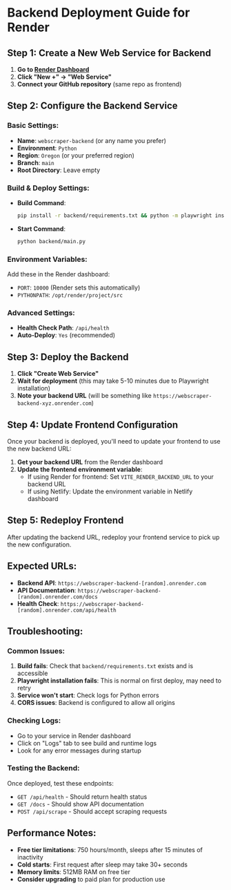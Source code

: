 # Backend Deployment Guide for Render

## Step 1: Create a New Web Service for Backend

1. **Go to [Render Dashboard](https://dashboard.render.com/)**
2. **Click "New +" → "Web Service"**
3. **Connect your GitHub repository** (same repo as frontend)

## Step 2: Configure the Backend Service

### Basic Settings:
- **Name**: `webscraper-backend` (or any name you prefer)
- **Environment**: `Python`
- **Region**: `Oregon` (or your preferred region)
- **Branch**: `main`
- **Root Directory**: Leave empty

### Build & Deploy Settings:
- **Build Command**: 
  ```bash
  pip install -r backend/requirements.txt && python -m playwright install chromium
  ```

- **Start Command**: 
  ```bash
  python backend/main.py
  ```

### Environment Variables:
Add these in the Render dashboard:
- `PORT`: `10000` (Render sets this automatically)
- `PYTHONPATH`: `/opt/render/project/src`

### Advanced Settings:
- **Health Check Path**: `/api/health`
- **Auto-Deploy**: `Yes` (recommended)

## Step 3: Deploy the Backend

1. **Click "Create Web Service"**
2. **Wait for deployment** (this may take 5-10 minutes due to Playwright installation)
3. **Note your backend URL** (will be something like `https://webscraper-backend-xyz.onrender.com`)

## Step 4: Update Frontend Configuration

Once your backend is deployed, you'll need to update your frontend to use the new backend URL:

1. **Get your backend URL** from the Render dashboard
2. **Update the frontend environment variable**:
   - If using Render for frontend: Set `VITE_RENDER_BACKEND_URL` to your backend URL
   - If using Netlify: Update the environment variable in Netlify dashboard

## Step 5: Redeploy Frontend

After updating the backend URL, redeploy your frontend service to pick up the new configuration.

## Expected URLs:
- **Backend API**: `https://webscraper-backend-[random].onrender.com`
- **API Documentation**: `https://webscraper-backend-[random].onrender.com/docs`
- **Health Check**: `https://webscraper-backend-[random].onrender.com/api/health`

## Troubleshooting:

### Common Issues:
1. **Build fails**: Check that `backend/requirements.txt` exists and is accessible
2. **Playwright installation fails**: This is normal on first deploy, may need to retry
3. **Service won't start**: Check logs for Python errors
4. **CORS issues**: Backend is configured to allow all origins

### Checking Logs:
- Go to your service in Render dashboard
- Click on "Logs" tab to see build and runtime logs
- Look for any error messages during startup

### Testing the Backend:
Once deployed, test these endpoints:
- `GET /api/health` - Should return health status
- `GET /docs` - Should show API documentation
- `POST /api/scrape` - Should accept scraping requests

## Performance Notes:
- **Free tier limitations**: 750 hours/month, sleeps after 15 minutes of inactivity
- **Cold starts**: First request after sleep may take 30+ seconds
- **Memory limits**: 512MB RAM on free tier
- **Consider upgrading** to paid plan for production use